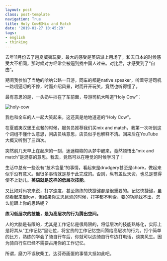 ```yaml
---
layout: postclass: post-templatenavigation: True
title: Holy Cow和Mix and Match
date: '2019-01-27 10:45:29'
tags:
- english
- thinking
---
```


去年11月份去了趟夏威夷玩耍，最大的感受是英语派上用场了，和去日本的时候感受大不相同，那时候对方经常会被逼到找中国人过来。对比后，才感受到了“自由”。

期间我参加了当地的哈纳公路一日游，同车的都是native speaker，听着导游司机一路叨逼叨的不停，时而介绍风景，时而开开玩笑，竟然也听得懂了。

最有意思的是，一头奶牛挡在了车前面，导游司机大叫道“Holy Cow”：

![holy-cow](https://cdn.imshuai.com/images/2019/01/holy-cow.jpg)

我也和全车的人一起大笑起来，这还真是地地道道的“Holy Cow”。

在夏威夷汉堡王点餐的时候，服务员推荐我们买mix and match，我第一次听到这个词组不懂什么意思，问店员啥意思，店员似乎也解释不清。回来后在YouTube大概又听到了三四次。

突然前几天早上在起床的一刻，迷迷糊糊的从梦中醒来，竟然顿悟出“mix and match”是混搭的意思。我去，竟然可以在睡觉的时候学习了！

生活中总有一些没有“技术含量”的事情，看起来是drudgery甚至是chore，做起来似乎没有意义。但很多事情就是基于此完成的。否则，纵有盖世天资，也总是觉得使不上劲儿。**英语就是这样的低层次技能**。

又比如对码农来说，打字速度，甚至熟练的快捷键都是很重要的。记忆快捷键，虽然看起来很low，但如果你文思泉涌的时候，打字都不利索，要的功能找不出，怎么能跟上你的思路呢？

**练习低层次的技能，是为高层次的行为腾出空间。**

人的大脑是有限的，尤其是工作记忆是很局限的，将低层次的技能熟练化，实际上是将其从“工作记忆”里让位，将宝贵的工作记忆空间腾给高层次的行为。打个简单的比方，熟练的学会了骑自行车后，你就可以边骑自行车边打电话，谈笑风生。因为骑自行车已经不需要占用你的工作记忆。

所谓，磨刀不误砍柴工，达芬奇画蛋的事情大抵如此吧。
